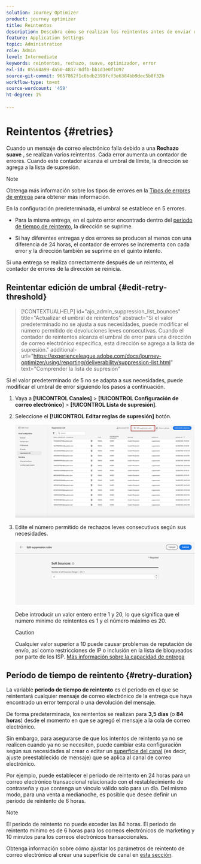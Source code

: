 ```yaml
---
solution: Journey Optimizer
product: journey optimizer
title: Reintentos
description: Descubra cómo se realizan los reintentos antes de enviar una dirección a la lista de supresión
feature: Application Settings
topic: Administration
role: Admin
level: Intermediate
keywords: reintentos, rechazo, suave, optimizador, error
exl-id: 05564a99-da50-4837-8dfb-bb1d3e0f1097
source-git-commit: 9657862f1c6bdb2399fcf3e6384bb9dec5b8f32b
workflow-type: tm+mt
source-wordcount: '459'
ht-degree: 1%

---
```


# Reintentos {#retries}

Cuando un mensaje de correo electrónico falla debido a una **Rechazo suave** , se realizan varios reintentos. Cada error aumenta un contador de errores. Cuando este contador alcanza el umbral de límite, la dirección se agrega a la lista de supresión.

>[!NOTE]
>
>Obtenga más información sobre los tipos de errores en la [Tipos de errores de entrega](../reports/suppression-list.md#delivery-failures) para obtener más información.

En la configuración predeterminada, el umbral se establece en 5 errores.

* Para la misma entrega, en el quinto error encontrado dentro del [periodo de tiempo de reintento](#retry-duration), la dirección se suprime.

* Si hay diferentes entregas y dos errores se producen al menos con una diferencia de 24 horas, el contador de errores se incrementa con cada error y la dirección también se suprime en el quinto intento.

Si una entrega se realiza correctamente después de un reintento, el contador de errores de la dirección se reinicia.

## Reintentar edición de umbral {#edit-retry-threshold}

>[!CONTEXTUALHELP]
>id="ajo_admin_suppression_list_bounces"
>title="Actualizar el umbral de reintentos"
>abstract="Si el valor predeterminado no se ajusta a sus necesidades, puede modificar el número permitido de devoluciones leves consecutivas. Cuando el contador de reintentos alcanza el umbral de error para una dirección de correo electrónico específica, esta dirección se agrega a la lista de supresión."
>additional-url="https://experienceleague.adobe.com/docs/journey-optimizer/using/reporting/deliverability/suppression-list.html" text="Comprender la lista de supresión"

Si el valor predeterminado de 5 no se adapta a sus necesidades, puede modificar el umbral de error siguiendo los pasos a continuación.

1. Vaya a **[!UICONTROL Canales]** > **[!UICONTROL Configuración de correo electrónico]** > **[!UICONTROL Lista de supresión]**.

1. Seleccione el **[!UICONTROL Editar reglas de supresión]** botón.

   ![](assets/suppression-list-edit-retries.png)

1. Edite el número permitido de rechazos leves consecutivos según sus necesidades.

   ![](assets/suppression-list-edit-soft-bounces.png)

   Debe introducir un valor entero entre 1 y 20, lo que significa que el número mínimo de reintentos es 1 y el número máximo es 20.

   >[!CAUTION]
   >
   >Cualquier valor superior a 10 puede causar problemas de reputación de envío, así como restricciones de IP o inclusión en la lista de bloqueados por parte de los ISP. [Más información sobre la capacidad de entrega](../reports/deliverability.md)

## Período de tiempo de reintento {#retry-duration}

La variable **periodo de tiempo de reintento** es el periodo en el que se reintentará cualquier mensaje de correo electrónico de la entrega que haya encontrado un error temporal o una devolución del mensaje.

De forma predeterminada, los reintentos se realizan para **3,5 días** (o **84 horas**) desde el momento en que se agregó el mensaje a la cola de correo electrónico.

Sin embargo, para asegurarse de que los intentos de reintento ya no se realicen cuando ya no se necesiten, puede cambiar esta configuración según sus necesidades al crear o editar un [superficie del canal](channel-surfaces.md) (es decir, ajuste preestablecido de mensaje) que se aplica al canal de correo electrónico.

Por ejemplo, puede establecer el periodo de reintento en 24 horas para un correo electrónico transaccional relacionado con el restablecimiento de contraseña y que contenga un vínculo válido solo para un día. Del mismo modo, para una venta a medianoche, es posible que desee definir un periodo de reintento de 6 horas.

>[!NOTE]
>
>El periodo de reintento no puede exceder las 84 horas. El periodo de reintento mínimo es de 6 horas para los correos electrónicos de marketing y 10 minutos para los correos electrónicos transaccionales.

Obtenga información sobre cómo ajustar los parámetros de reintento de correo electrónico al crear una superficie de canal en [esta sección](../email/email-settings.md#email-retry).

